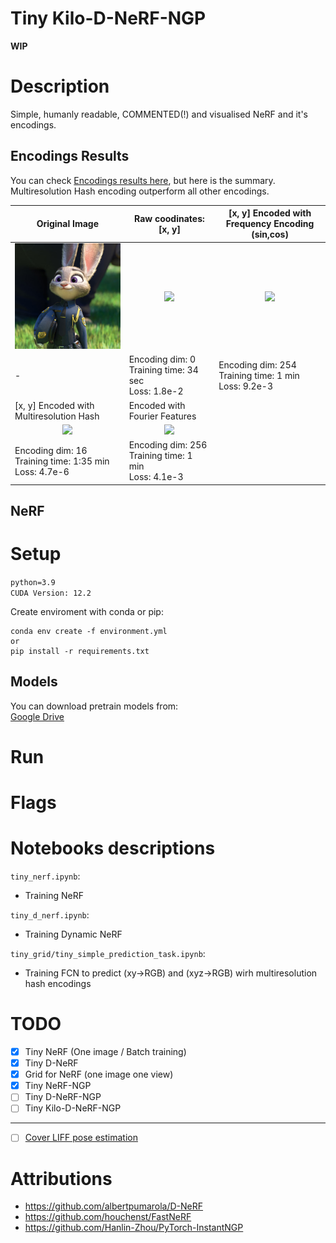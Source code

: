 # Tiny Kilo-D-NeRF-NGP
**WIP**

# Description
Simple, humanly readable, COMMENTED(!) and visualised NeRF and it's encodings.  

## Encodings Results
You can check [Encodings results here](./tiny_grid/README.md), but here is the summary.  
Multiresolution Hash encoding outperform all other encodings.

|Original Image|Raw coodinates: [x, y]|[x, y] Encoded with<br> Frequency Encoding (sin,cos)|
|-|-|-|
|<div align="center"><img src="./data/judi.png" width="200"/>|<div align="center"><img src="./tiny_grid/results/xy2rgb_animation.gif" width="200"/>|<div align="center"><img src="./tiny_grid/results/xyFreq2rgb_animation.gif" width="200"/>|
|-|Encoding dim: 0<br>Training time: 34 sec<br>Loss: 1.8e-2|Encoding dim: 254<br>Training time: 1 min<br>Loss: 9.2e-3|
|[x, y] Encoded with<br> Multiresolution Hash |Encoded with<br> Fourier Features||
|<div align="center"><img src="./tiny_grid/results/xyHash2rgb_animation.gif" width="200"/>|<div align="center"><img src="./tiny_grid/results/xyFourier2rgb_animation.gif" width="200"/>|
|Encoding dim: 16<br>Training time: 1:35 min<br>Loss: 4.7e-6|Encoding dim: 256<br>Training time: 1 min<br>Loss: 4.1e-3|


## NeRF




# Setup
`python=3.9`  
`CUDA Version: 12.2`

Create enviroment with conda or pip:
```
conda env create -f environment.yml
or 
pip install -r requirements.txt
```

## Models
You can download pretrain models from:  
[Google Drive](https://drive.google.com/drive/folders/1bD93brXrHU2QZ_uuXFiHMARtMg4lVdAK?usp=sharing)


# Run
# Flags
# Notebooks descriptions
`tiny_nerf.ipynb`:  
- Training NeRF  

`tiny_d_nerf.ipynb`:
- Training Dynamic NeRF  

`tiny_grid/tiny_simple_prediction_task.ipynb`:
- Training FCN to predict (xy->RGB) and (xyz->RGB) wirh multiresolution hash encodings



# TODO
- [x] Tiny NeRF (One image / Batch training)
- [x] Tiny D-NeRF
- [x] Grid for NeRF (one image one view) 
- [x] Tiny NeRF-NGP
- [ ] Tiny D-NeRF-NGP
- [ ] Tiny Kilo-D-NeRF-NGP
---
- [ ] [Cover LIFF pose estimation](https://github.com/fyusion/llff)

# Attributions
- https://github.com/albertpumarola/D-NeRF
- https://github.com/houchenst/FastNeRF
- https://github.com/Hanlin-Zhou/PyTorch-InstantNGP
